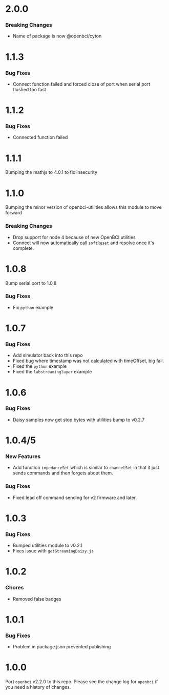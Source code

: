 # 2.0.0

### Breaking Changes

- Name of package is now @openbci/cyton

# 1.1.3

### Bug Fixes

- Connect function failed and forced close of port when serial port flushed too fast

# 1.1.2

### Bug Fixes

- Connected function failed

# 1.1.1

Bumping the mathjs to 4.0.1 to fix insecurity

# 1.1.0

Bumping the minor version of openbci-utilities allows this module to move forward

### Breaking Changes

- Drop support for node 4 because of new OpenBCI utilities
- Connect will now automatically call `softReset` and resolve once it's complete.

# 1.0.8

Bump serial port to 1.0.8

### Bug Fixes

- Fix `python` example

# 1.0.7

### Bug Fixes

- Add simulator back into this repo
- Fixed bug where timestamp was not calculated with timeOffset, big fail.
- Fixed the `python` example
- Fixed the `labstreaminglayer` example

# 1.0.6

### Bug Fixes

- Daisy samples now get stop bytes with utilities bump to v0.2.7

# 1.0.4/5

### New Features

- Add function `impedanceSet` which is similar to `channelSet` in that it just sends commands and then forgets about them.

### Bug Fixes

- Fixed lead off command sending for v2 firmware and later.

# 1.0.3

### Bug Fixes

- Bumped utilities module to v0.2.1
- Fixes issue with `getStreamingDaisy.js`

# 1.0.2

### Chores

- Removed false badges

# 1.0.1

### Bug Fixes

- Problem in package.json prevented publishing

# 1.0.0

Port `openbci` v2.2.0 to this repo. Please see the change log for `openbci` if you need a history of changes.
